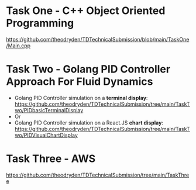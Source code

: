 # Task One - C++ Object Oriented Programming
https://github.com/theodryden/TDTechnicalSubmission/blob/main/TaskOne/Main.cpp


# Task Two - Golang PID Controller Approach For Fluid Dynamics
* Golang PID Controller simulation on a **terminal display**: https://github.com/theodryden/TDTechnicalSubmission/tree/main/TaskTwo/PIDbasicTerminalDisplay
* Or
* Golang PID Controller simulation on a React.JS **chart display**: https://github.com/theodryden/TDTechnicalSubmission/tree/main/TaskTwo/PIDVisualChartDisplay


# Task Three - AWS
https://github.com/theodryden/TDTechnicalSubmission/tree/main/TaskThree

